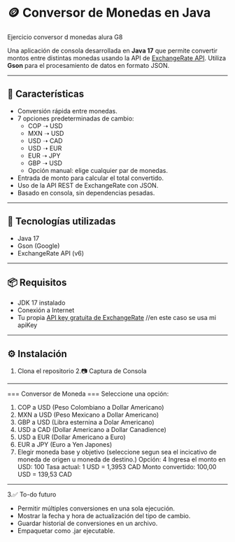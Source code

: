 # 🪙 Conversor de Monedas en Java

Ejercicio conversor d monedas alura G8

Una aplicación de consola desarrollada en **Java 17** que permite convertir montos entre distintas monedas usando la API de [ExchangeRate API](https://www.exchangerate-api.com/). Utiliza **Gson** para el procesamiento de datos en formato JSON.

---

## 🚀 Características

- Conversión rápida entre monedas.
- 7 opciones predeterminadas de cambio:
  - COP ➝ USD
  - MXN ➝ USD
  - USD ➝ CAD
  - USD ➝ EUR
  - EUR ➝ JPY
  - GBP ➝ USD
  - Opción manual: elige cualquier par de monedas.
- Entrada de monto para calcular el total convertido.
- Uso de la API REST de ExchangeRate con JSON.
- Basado en consola, sin dependencias pesadas.

---

## 🧰 Tecnologías utilizadas

- Java 17
- Gson (Google)
- ExchangeRate API (v6)

---

## 📦 Requisitos

- JDK 17 instalado
- Conexión a Internet
- Tu propia [API key gratuita de ExchangeRate](https://www.exchangerate-api.com/) //en este caso se usa mi apiKey

---

## ⚙️ Instalación

1. Clona el repositorio
2.📷 Captura de Consola

****************************************************
=== Conversor de Moneda ===
Seleccione una opción:
1. COP a USD (Peso Colombiano a Dollar Americano)
2. MXN a USD (Peso Mexicano a Dollar Americano)
3. GBP a USD (Libra esternina a Dolar Americano)
4. USD a CAD (Dollar Americano a Dollar Canadience)
5. USD a EUR (Dollar Americano a Euro)
6. EUR a JPY (Euro a Yen Japones)
7. Elegir moneda base y objetivo (seleccione segun sea el incicativo de moneda de origen u moneda de destino.)
Opción: 4
Ingresa el monto en USD: 100
Tasa actual: 1 USD = 1,3953 CAD
Monto convertido: 100,00 USD = 139,53 CAD
****************************************************
3.✅ To-do futuro
 - Permitir múltiples conversiones en una sola ejecución.
 - Mostrar la fecha y hora de actualización del tipo de cambio.
 - Guardar historial de conversiones en un archivo.
 - Empaquetar como .jar ejecutable.
